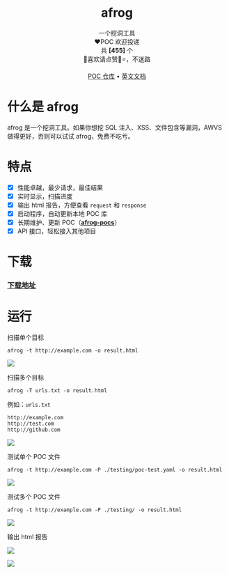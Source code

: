 <h1 align="center">afrog</h1>
<p align="center">一个挖洞工具<br/>❤️POC 欢迎投递<br/>共 <b>[455]</b> 个<br/>🐸喜欢请点赞🌟⭐，不迷路</p>

<p align="center" dir="auto">
  <a href="https://github.com/zan8in/afrog/tree/main/afrog-pocs">POC 仓库</a> •
  <a href="https://github.com/zan8in/afrog">英文文档</a>
</p>

# 什么是 afrog

afrog 是一个挖洞工具。如果你想挖 SQL 注入、XSS、文件包含等漏洞，AWVS 做得更好，否则可以试试 afrog，免费不吃亏。

# 特点

* [x] 性能卓越，最少请求，最佳结果
* [x] 实时显示，扫描进度
* [x] 输出 html 报告，方便查看 `request` 和 `response`
* [x] 启动程序，自动更新本地 POC 库
* [x] 长期维护、更新 POC（[**afrog-pocs**](https://github.com/zan8in/afrog/tree/main/afrog-pocs)）
* [x] API 接口，轻松接入其他项目

# 下载

### [下载地址](https://github.com/zan8in/afrog/releases)

# 运行

扫描单个目标
```
afrog -t http://example.com -o result.html
```
![](https://github.com/zan8in/afrog/blob/main/images/onescan.png)

扫描多个目标

```
afrog -T urls.txt -o result.html
```
例如：`urls.txt`
```
http://example.com
http://test.com
http://github.com
```
![](https://github.com/zan8in/afrog/blob/main/images/twoscan.png)

测试单个 POC 文件

```
afrog -t http://example.com -P ./testing/poc-test.yaml -o result.html
```
![](https://github.com/zan8in/afrog/blob/main/images/threescan.png)

测试多个 POC 文件

```
afrog -t http://example.com -P ./testing/ -o result.html
```
![](https://github.com/zan8in/afrog/blob/main/images/fourscan.png)

输出 html 报告

![](https://github.com/zan8in/afrog/blob/main/images/2.png)

![](https://github.com/zan8in/afrog/blob/main/images/3.png)


